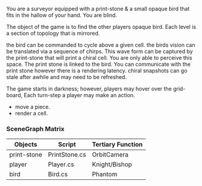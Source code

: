 You are a surveyor equipped with a print-stone & a small opaque bird that fits in the hallow of your hand. You are blind.

The object of the game is to find the other players opaque bird. Each level is a section of topology that is mirrored.

the bird can be commanded to cycle above a given cell. the birds vision can be translated via a sequence of chirps. This wave form can be captured by the print-stone that will print a chiral cell. You are only able to perceive this space. The print stone is linked to the bird. You can communicate with the print stone however there is a rendering latency. chiral snapshots can go stale after awhile and may need to be refreshed. 

The game starts in darkness; however, players may hover over the grid-board, Each turn-step a player may make an action.
- move a piece.
- render a cell.

### SceneGraph Matrix
| **Objects** | **Script** | **Tertiary Function** |
| --- | --- | --- |
| print-stone | PrintStone.cs | OrbitCamera |
| player | Player.cs | Knight/Bishop |
| bird | Bird.cs | Phantom |

  



